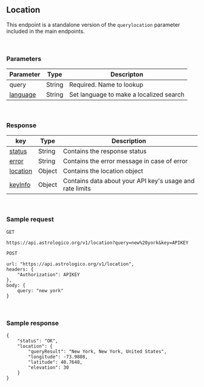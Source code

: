 ## Location

This endpoint is a standalone version of the `querylocation` parameter included in the main endpoints.

<br>

### Parameters

| Parameter | Type | Descripton |
|---|---|---|
| query | String | Required. Name to lookup |
| [language](parameters_language.md) | String | Set language to make a localized search |

<br>

### Response

| key | Type | Description |
|---|---|---|
| [status](response_status.md) | String | Contains the response status |
| [error](response_status.md) | String | Contains the error message in case of error |
| [location](response_metadata.md#location) | Object | Contains the location object |
| [keyInfo](response_keyinfo.md) | Object | Contains data about your API key's usage and rate limits |

<br>

### Sample request

```
GET

https://api.astrologico.org/v1/location?query=new%20york&key=APIKEY
```

```
POST

url: "https://api.astrologico.org/v1/location",
headers: {
	"Authorization": APIKEY
},
body: {
	query: "new york"
}
```

<br>

### Sample response

```
{
	"status": "OK",
	"location": {
		"queryResult": "New York, New York, United States",
		"longitude": -73.9808,
		"latitude": 40.7648,
		"elevation": 30
	}
}
```

<br>